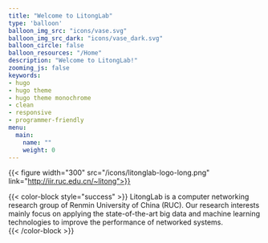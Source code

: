 ```yaml
---
title: "Welcome to LitongLab"
type: 'balloon'
balloon_img_src: "icons/vase.svg"
balloon_img_src_dark: "icons/vase_dark.svg"
balloon_circle: false
balloon_resources: "/Home"
description: "Welcome to LitongLab!"
zooming_js: false
keywords:
- hugo
- hugo theme
- hugo theme monochrome
- clean
- responsive
- programmer-friendly
menu: 
  main:
    name: ""
    weight: 0
---
```


{{< figure width="300" src="/icons/litonglab-logo-long.png" link="http://iir.ruc.edu.cn/~litong">}}

{{< color-block style="success" >}}
LitongLab is a computer networking research group of Renmin University of China (RUC). Our research interests mainly focus on applying the state-of-the-art big data and machine learning technologies to improve the performance of networked systems.                      
{{< /color-block >}}





